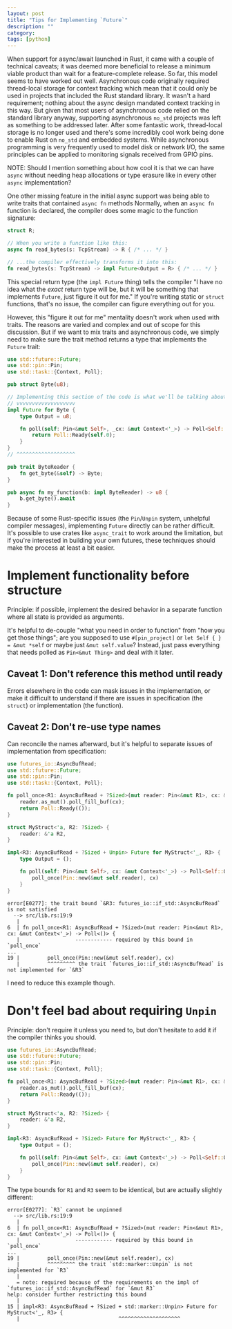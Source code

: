 ```yaml
---
layout: post
title: "Tips for Implementing `Future`"
description: ""
category:
tags: [python]
---
```


When support for async/await launched in Rust, it came with a couple of technical caveats; it was
deemed more beneficial to release a minimum viable product than wait for a feature-complete release.
So far, this model seems to have worked out well. Asynchronous code originally required thread-local
storage for context tracking which mean that it could only be used in projects that included the
Rust standard library. It wasn't a hard requirement; nothing about the async design mandated context
tracking in this way. But given that most users of asynchronous code relied on the standard library
anyway, supporting asynchronous `no_std` projects was left as something to be addressed later. After
some fantastic work, thread-local storage is no longer used and there's some incredibly cool work
being done to enable Rust on `no_std` and embedded systems. While asynchronous programming is very
frequently used to model disk or network I/O, the same principles can be applied to monitoring
signals received from GPIO pins.

NOTE: Should I mention something about how cool it is that we can have `async` without needing heap
allocations or type erasure like in every other `async` implementation?

One other missing feature in the initial async support was being able to write traits that contained
`async fn` methods Normally, when an `async fn` function is declared, the compiler does some magic
to the function signature:

```rust
struct R;

// When you write a function like this:
async fn read_bytes(s: TcpStream) -> R { /* ... */ }

// ...the compiler effectively transforms it into this:
fn read_bytes(s: TcpStream) -> impl Future<Output = R> { /* ... */ }
```

This special return type (the `impl Future` thing) tells the compiler "I have no idea what the
_exact_ return type will be, but it will be something that implements `Future`, just figure it out
for me." If you're writing static or `struct` functions, that's no issue, the compiler can figure
everything out for you.

However, this "figure it out for me" mentality doesn't work when used with traits. The reasons are
varied and complex and out of scope for this discussion. But if we want to mix traits and
asynchronous code, we simply need to make sure the trait method returns a type that implements the
`Future` trait:

```rust
use std::future::Future;
use std::pin::Pin;
use std::task::{Context, Poll};

pub struct Byte(u8);

// Implementing this section of the code is what we'll be talking about.
// vvvvvvvvvvvvvvvvvvv
impl Future for Byte {
    type Output = u8;

    fn poll(self: Pin<&mut Self>, _cx: &mut Context<'_>) -> Poll<Self::Output> {
        return Poll::Ready(self.0);
    }
}
// ^^^^^^^^^^^^^^^^^^^

pub trait ByteReader {
    fn get_byte(&self) -> Byte;
}

pub async fn my_function(b: impl ByteReader) -> u8 {
    b.get_byte().await
}
```

Because of some Rust-specific issues (the `Pin`/`Unpin` system, unhelpful compiler messages),
implementing `Future` directly can be rather difficult. It's possible to use crates like
`async_trait` to work around the limitation, but if you're interested in building your own futures,
these techniques should make the process at least a bit easier.

# Implement functionality before structure

Principle: if possible, implement the desired behavior in a separate function where all state is
provided as arguments.

It's helpful to de-couple "what you need in order to function" from "how you get those things"; are
you supposed to use `#[pin_project]` or `let Self { } = &mut *self` or maybe just `&mut self.value`?
Instead, just pass everything that needs polled as `Pin<&mut Thing>` and deal with it later.

## Caveat 1: Don't reference this method until ready

Errors elsewhere in the code can mask issues in the implementation, or make it difficult to
understand if there are issues in specification (the `struct`) or implementation (the function).

## Caveat 2: Don't re-use type names

Can reconcile the names afterward, but it's helpful to separate issues of implementation from
specification:

```rust
use futures_io::AsyncBufRead;
use std::future::Future;
use std::pin::Pin;
use std::task::{Context, Poll};

fn poll_once<R1: AsyncBufRead + ?Sized>(mut reader: Pin<&mut R1>, cx: &mut Context<'_>) -> Poll<()> {
    reader.as_mut().poll_fill_buf(cx);
    return Poll::Ready(());
}

struct MyStruct<'a, R2: ?Sized> {
    reader: &'a R2,
}

impl<R3: AsyncBufRead + ?Sized + Unpin> Future for MyStruct<'_, R3> {
    type Output = ();

    fn poll(self: Pin<&mut Self>, cx: &mut Context<'_>) -> Poll<Self::Output> {
        poll_once(Pin::new(&mut self.reader), cx)
    }
}
```

```text
error[E0277]: the trait bound `&R3: futures_io::if_std::AsyncBufRead` is not satisfied
  --> src/lib.rs:19:9
   |
6  | fn poll_once<R1: AsyncBufRead + ?Sized>(mut reader: Pin<&mut R1>, cx: &mut Context<'_>) -> Poll<()> {
   |                  ------------ required by this bound in `poll_once`
...
19 |         poll_once(Pin::new(&mut self.reader), cx)
   |         ^^^^^^^^^ the trait `futures_io::if_std::AsyncBufRead` is not implemented for `&R3`
```

I need to reduce this example though.

# Don't feel bad about requiring `Unpin`

Principle: don't require it unless you need to, but don't hesitate to add it if the compiler thinks
you should.

```rust
use futures_io::AsyncBufRead;
use std::future::Future;
use std::pin::Pin;
use std::task::{Context, Poll};

fn poll_once<R1: AsyncBufRead + ?Sized>(mut reader: Pin<&mut R1>, cx: &mut Context<'_>) -> Poll<()> {
    reader.as_mut().poll_fill_buf(cx);
    return Poll::Ready(());
}

struct MyStruct<'a, R2: ?Sized> {
    reader: &'a R2,
}

impl<R3: AsyncBufRead + ?Sized> Future for MyStruct<'_, R3> {
    type Output = ();

    fn poll(self: Pin<&mut Self>, cx: &mut Context<'_>) -> Poll<Self::Output> {
        poll_once(Pin::new(&mut self.reader), cx)
    }
}
```

The type bounds for `R1` and `R3` seem to be identical, but are actually slightly different:

```text
error[E0277]: `R3` cannot be unpinned
  --> src/lib.rs:19:9
   |
6  | fn poll_once<R1: AsyncBufRead + ?Sized>(mut reader: Pin<&mut R1>, cx: &mut Context<'_>) -> Poll<()> {
   |                  ------------ required by this bound in `poll_once`
...
19 |         poll_once(Pin::new(&mut self.reader), cx)
   |         ^^^^^^^^^ the trait `std::marker::Unpin` is not implemented for `R3`
   |
   = note: required because of the requirements on the impl of `futures_io::if_std::AsyncBufRead` for `&mut R3`
help: consider further restricting this bound
   |
15 | impl<R3: AsyncBufRead + ?Sized + std::marker::Unpin> Future for MyStruct<'_, R3> {
   |                                ^^^^^^^^^^^^^^^^^^^^
```
